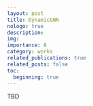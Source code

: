 ```yaml
---
layout: post
title: DynamicGNN
nologo: true
description: 
img: 
importance: 6
category: works
related_publications: true
related_posts: false
toc:
  beginning: true
---
```


TBD